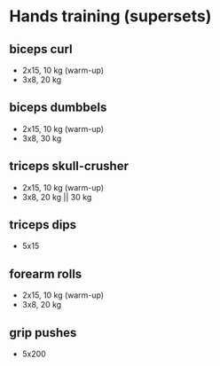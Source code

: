 # Hands training (supersets)
## biceps curl
- 2x15, 10 kg (warm-up)
- 3x8, 20 kg

## biceps dumbbels
- 2x15, 10 kg (warm-up)
- 3x8, 30 kg

## triceps skull-crusher
- 2x15, 10 kg (warm-up)
- 3x8, 20 kg || 30 kg

## triceps dips
- 5x15

## forearm rolls
- 2x15, 10 kg (warm-up)
- 3x8, 20 kg

## grip pushes
- 5x200
